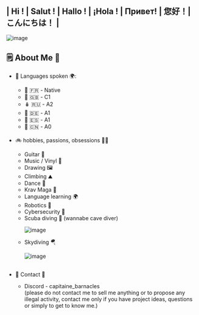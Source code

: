 ## | Hi ! | Salut ! | Hallo ! | ¡Hola ! | Привет! | 您好！| こんにちは！ | 

![image](https://github.com/user-attachments/assets/8ef4bbe0-9dc0-4699-be63-8ed978e46384)

## 🗒️ About Me 💬
<ul>
  <li> 💬 Languages spoken 🌍:</li>
  <ul>
    <li> 🥖 🇫🇷 - Native</li>
    <li> 👑 🇬🇧 - C1</li>
    <li> 🪆 🇷🇺 - A2</li>
    <li> 🥨 🇩🇪 - A1</li>
    <li> 💃 🇪🇸 - A1</li>
    <li> 🐉 🇨🇳 - A0</li>
  </ul>
  <br />
  <li>🚲 hobbies, passions, obsessions 🧗‍♂️</li>
  <ul>
    <li>Guitar 🎸</li>
    <li>Music / Vinyl 🎵</li>
    <li>Drawing 🖼️</li>
    <li>Climbing ⛰️</li>
    <li>Dance 💃</li>
    <li>Krav Maga 🥋</li>
    <li>Language learning 🌍</li>
    <li>Robotics 🤖</li>
    <li>Cybersecurity 🛜</li>
    <li>Scuba diving 🤿 (wannabe cave diver)</li>
    
![image](https://github.com/user-attachments/assets/e6bad8ee-64d5-433d-ba34-8e1c29164821)
    <li>Skydiving 🪂</li>
    
![image](https://github.com/user-attachments/assets/a8e21161-0e92-4c9d-ae07-eda9325f2bba)
  </ul>
  <br />
  <li>📩 Contact 💬</li>
  <ul>
    <li>Discord - capitaine_barnacles</li>
    (please do not contact me to sell me anything or to propose any illegal activity, contact me only if you have project ideas, questions or simply to get to know me.)
  </ul>
</ul>

<!--
- 🔭 I’m currently working on ...
- 🌱 I’m currently learning ...
- 👯 I’m looking to collaborate on ...
- 🤔 I’m looking for help with ...
- 💬 Ask me about ...
- 📫 How to reach me: ...
- 😄 Pronouns: ...
- ⚡ Fun fact: ...
-->
